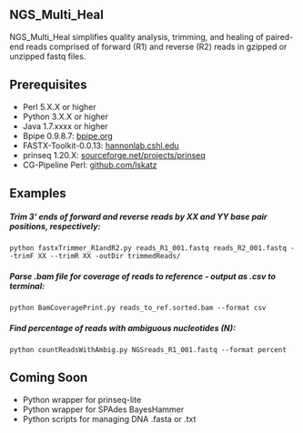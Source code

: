 ## NGS_Multi_Heal
NGS_Multi_Heal simplifies quality analysis, trimming, and healing of paired-end reads
comprised of forward (R1) and reverse (R2) reads in gzipped or unzipped fastq files.

## Prerequisites
* Perl 5.X.X or higher
* Python 3.X.X or higher
* Java 1.7.xxxx or higher
* Bpipe 0.9.8.7:  [bpipe.org](http://docs.bpipe.org)
* FASTX-Toolkit-0.0.13: [hannonlab.cshl.edu](http://hannonlab.cshl.edu/fastx_toolkit)
* prinseq 1.20.X: [sourceforge.net/projects/prinseq](https://sourceforge.net/projects/prinseq/files/standalone/)
* CG-Pipeline Perl: [github.com/lskatz](https://github.com/lskatz/CG-Pipeline)

## Examples
##### Trim 3' ends of forward and reverse reads by XX and YY base pair positions, respectively:
```python fastxTrimmer_R1andR2.py reads_R1_001.fastq reads_R2_001.fastq --trimF XX --trimR XX -outDir trimmedReads/```
##### Parse .bam file for coverage of reads to reference - output as .csv to terminal:
```python BamCoveragePrint.py reads_to_ref.sorted.bam --format csv```
##### Find percentage of reads with ambiguous nucleotides (N):
```python countReadsWithAmbig.py NGSreads_R1_001.fastq --format percent```

## Coming Soon
* Python wrapper for prinseq-lite
* Python wrapper for SPAdes BayesHammer
* Python scripts for managing DNA .fasta or .txt
